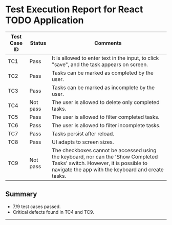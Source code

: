 # Test Execution Report for React TODO Application

| Test Case ID | Status    | Comments                |
|--------------|-----------|-------------------------|
| TC1          | Pass      | It is allowed to enter text in the input, to click "save", and the task appears on screen. |
| TC2          | Pass      |Tasks can be marked as completed by the user.|
| TC3          | Pass      | Tasks can be marked as incomplete by the user.|              
| TC4          | Not pass  | The user is allowed to delete only completed tasks.|
| TC5          | Pass      | The user is allowed to filter completed tasks.|
| TC6          | Pass      | The user is allowed to filter incomplete tasks.|
| TC7          | Pass      | Tasks persist after reload.|
| TC8          | Pass  |UI adapts to screen sizes.|
| TC9          | Not pass  | The checkboxes cannot be accessed using the keyboard, nor can the 'Show Completed Tasks' switch. However, it is possible to navigate the app with the keyboard and create tasks.|

## Summary
- 7/9 test cases passed.
- Critical defects found in TC4 and TC9.

---
